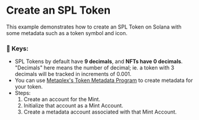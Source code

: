 # Create an SPL Token

This example demonstrates how to create an SPL Token on Solana with some metadata such as a token symbol and icon.

### :key: Keys:

- SPL Tokens by default have **9 decimals**, and **NFTs have 0 decimals**. "Decimals" here means the number of decimal; ie. a token with 3 decimals will be tracked in increments of 0.001.   
- You can use [Metaplex's Token Metadata Program](https://docs.metaplex.com/) to create metadata for your token.
- Steps:
    1. Create an account for the Mint.
    2. Initialize that account as a Mint Account.
    3. Create a metadata account associated with that Mint Account.